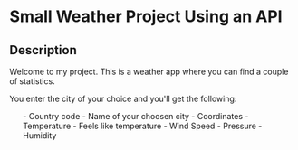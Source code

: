 <h1>Small Weather Project Using an API</h1>

<h2>Description</h2>
<p>Welcome to my project. This is a weather app where you can find a couple of statistics.</p>
<p>You enter the city of your choice and you'll get the following:</p>
<ul>
- Country code
- Name of your choosen city
- Coordinates
- Temperature
- Feels like temperature
- Wind Speed
- Pressure
- Humidity
</ul>
